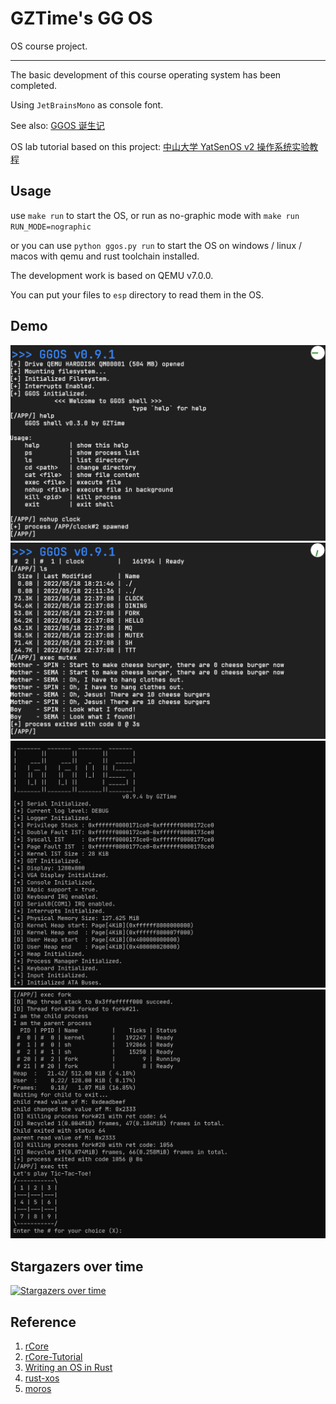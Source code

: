 # GZTime's GG OS

OS course project.

---

The basic development of this course operating system has been completed.

Using `JetBrainsMono` as console font.

See also: [GGOS 诞生记](https://blog.gzti.me/posts/2022/2430028)

OS lab tutorial based on this project: [中山大学 YatSenOS v2 操作系统实验教程](https://ysos.gzti.me/)

## Usage

use `make run` to start the OS, or run as no-graphic mode with `make run RUN_MODE=nographic`

or you can use `python ggos.py run` to start the OS on windows / linux / macos with qemu and rust toolchain installed.

The development work is based on QEMU v7.0.0.

You can put your files to `esp` directory to read them in the OS.

## Demo

![](assets/img/demo1.png)
![](assets/img/demo2.png)
![](assets/img/demo3.png)
![](assets/img/demo4.png)

## Stargazers over time

[![Stargazers over time](https://starchart.cc/GZTimeWalker/GGOS.svg)](https://starchart.cc/GZTimeWalker/GGOS)

## Reference

1. [rCore](https://github.com/rcore-os/rCore)
2. [rCore-Tutorial](https://rcore-os.github.io/rCore-Tutorial-Book-v3/index.html)
3. [Writing an OS in Rust](https://os.phil-opp.com/)
4. [rust-xos](https://github.com/xfoxfu/rust-xos)
5. [moros](https://github.com/vinc/moros)
